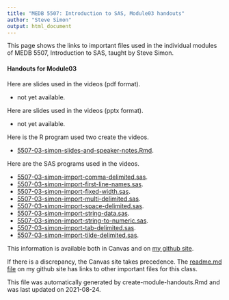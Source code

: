 ```yaml
---
title: "MEDB 5507: Introduction to SAS, Module03 handouts"
author: "Steve Simon"
output: html_document
---
```


<!--This file was first created on 2021-08-24.-->

This page shows the links to important files used in the individual modules of MEDB 5507, Introduction to SAS, taught by Steve Simon. 

#### Handouts for Module03

<!--resources-slides-1-->


Here are slides used in the videos (pdf format).

+   not yet available.

Here are slides used in the videos (pptx format).

+   not yet available.

Here is the R program used two create the videos.

+ [5507-03-simon-slides-and-speaker-notes.Rmd][slides-and-speaker-notes.Rmd].

Here are the SAS programs used in the videos.

+ [5507-03-simon-import-comma-delimited.sas][import-comma-delimited.sas].
+ [5507-03-simon-import-first-line-names.sas][import-first-line-names.sas].
+ [5507-03-simon-import-fixed-width.sas][import-fixed-width.sas].
+ [5507-03-simon-import-multi-delimited.sas][import-multi-delimited.sas].
+ [5507-03-simon-import-space-delimited.sas][import-space-delimited.sas].
+ [5507-03-simon-import-string-data.sas][import-string-data.sas].
+ [5507-03-simon-import-string-to-numeric.sas][import-string-to-numeric.sas].
+ [5507-03-simon-import-tab-delimited.sas][import-tab-delimited.sas].
+ [5507-03-simon-import-tilde-delimited.sas][import-tilde-delimited.sas].

<!---my git--->
This information is available both in Canvas and on [my github site][thisf].

If there is a discrepancy, the Canvas site takes precedence. The [readme.md file][mygit] on my github site has links to other important files for this class.

This file was automatically generated by create-module-handouts.Rmd and was last updated on 2021-08-24.

[thisf]: https://github.com/pmean/introduction-to-sas/blob/master/modules/5507-03-handouts.md
[mygit]: https://github.com/pmean/introduction-to-sas/blob/master/README.md
<!---my git--->



<!---pdf_v--->
<!---No links for this section--->

<!---ppt_v--->
<!---No links for this section--->

<!---rmd_v--->
[slides-and-speaker-notes.Rmd]: https://github.com/pmean/introduction-to-sas/blob/master/src/5507-03-simon-slides-and-speaker-notes.Rmd

<!---sas_v--->
[import-comma-delimited.sas]: https://github.com/pmean/introduction-to-sas/blob/master/src/5507-03-simon-import-comma-delimited.sas
[import-first-line-names.sas]: https://github.com/pmean/introduction-to-sas/blob/master/src/5507-03-simon-import-first-line-names.sas
[import-fixed-width.sas]: https://github.com/pmean/introduction-to-sas/blob/master/src/5507-03-simon-import-fixed-width.sas
[import-multi-delimited.sas]: https://github.com/pmean/introduction-to-sas/blob/master/src/5507-03-simon-import-multi-delimited.sas
[import-space-delimited.sas]: https://github.com/pmean/introduction-to-sas/blob/master/src/5507-03-simon-import-space-delimited.sas
[import-string-data.sas]: https://github.com/pmean/introduction-to-sas/blob/master/src/5507-03-simon-import-string-data.sas
[import-string-to-numeric.sas]: https://github.com/pmean/introduction-to-sas/blob/master/src/5507-03-simon-import-string-to-numeric.sas
[import-tab-delimited.sas]: https://github.com/pmean/introduction-to-sas/blob/master/src/5507-03-simon-import-tab-delimited.sas
[import-tilde-delimited.sas]: https://github.com/pmean/introduction-to-sas/blob/master/src/5507-03-simon-import-tilde-delimited.sas



